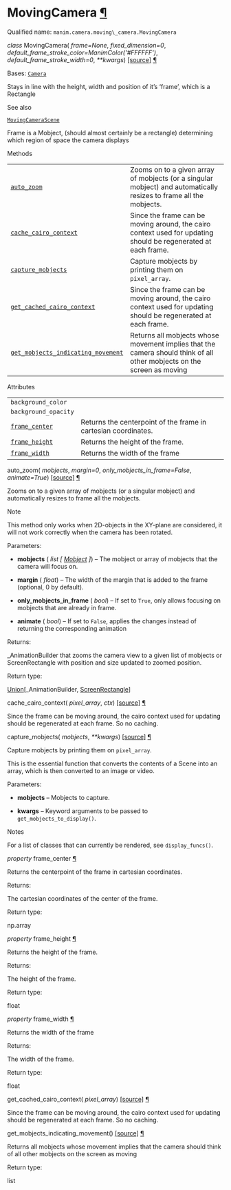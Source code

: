 # MovingCamera [¶](https://docs.manim.community/en/stable/reference/manim.camera.moving_camera.MovingCamera.html\#movingcamera "Link to this heading")

Qualified name: `manim.camera.moving\_camera.MovingCamera`

_class_ MovingCamera( _frame=None_, _fixed\_dimension=0_, _default\_frame\_stroke\_color=ManimColor('#FFFFFF')_, _default\_frame\_stroke\_width=0_, _\*\*kwargs_) [\[source\]](https://docs.manim.community/en/stable/_modules/manim/camera/moving_camera.html#MovingCamera) [¶](https://docs.manim.community/en/stable/reference/manim.camera.moving_camera.MovingCamera.html#manim.camera.moving_camera.MovingCamera "Link to this definition")

Bases: [`Camera`](https://docs.manim.community/en/stable/reference/manim.camera.camera.Camera.html#manim.camera.camera.Camera "manim.camera.camera.Camera")

Stays in line with the height, width and position of it’s ‘frame’, which is a Rectangle

See also

[`MovingCameraScene`](https://docs.manim.community/en/stable/reference/manim.scene.moving_camera_scene.MovingCameraScene.html#manim.scene.moving_camera_scene.MovingCameraScene "manim.scene.moving_camera_scene.MovingCameraScene")

Frame is a Mobject, (should almost certainly be a rectangle)
determining which region of space the camera displays

Methods

|     |     |
| --- | --- |
| [`auto_zoom`](https://docs.manim.community/en/stable/reference/manim.camera.moving_camera.MovingCamera.html#manim.camera.moving_camera.MovingCamera.auto_zoom "manim.camera.moving_camera.MovingCamera.auto_zoom") | Zooms on to a given array of mobjects (or a singular mobject) and automatically resizes to frame all the mobjects. |
| [`cache_cairo_context`](https://docs.manim.community/en/stable/reference/manim.camera.moving_camera.MovingCamera.html#manim.camera.moving_camera.MovingCamera.cache_cairo_context "manim.camera.moving_camera.MovingCamera.cache_cairo_context") | Since the frame can be moving around, the cairo context used for updating should be regenerated at each frame. |
| [`capture_mobjects`](https://docs.manim.community/en/stable/reference/manim.camera.moving_camera.MovingCamera.html#manim.camera.moving_camera.MovingCamera.capture_mobjects "manim.camera.moving_camera.MovingCamera.capture_mobjects") | Capture mobjects by printing them on `pixel_array`. |
| [`get_cached_cairo_context`](https://docs.manim.community/en/stable/reference/manim.camera.moving_camera.MovingCamera.html#manim.camera.moving_camera.MovingCamera.get_cached_cairo_context "manim.camera.moving_camera.MovingCamera.get_cached_cairo_context") | Since the frame can be moving around, the cairo context used for updating should be regenerated at each frame. |
| [`get_mobjects_indicating_movement`](https://docs.manim.community/en/stable/reference/manim.camera.moving_camera.MovingCamera.html#manim.camera.moving_camera.MovingCamera.get_mobjects_indicating_movement "manim.camera.moving_camera.MovingCamera.get_mobjects_indicating_movement") | Returns all mobjects whose movement implies that the camera should think of all other mobjects on the screen as moving |

Attributes

|     |     |
| --- | --- |
| `background_color` |  |
| `background_opacity` |  |
| [`frame_center`](https://docs.manim.community/en/stable/reference/manim.camera.moving_camera.MovingCamera.html#manim.camera.moving_camera.MovingCamera.frame_center "manim.camera.moving_camera.MovingCamera.frame_center") | Returns the centerpoint of the frame in cartesian coordinates. |
| [`frame_height`](https://docs.manim.community/en/stable/reference/manim.camera.moving_camera.MovingCamera.html#manim.camera.moving_camera.MovingCamera.frame_height "manim.camera.moving_camera.MovingCamera.frame_height") | Returns the height of the frame. |
| [`frame_width`](https://docs.manim.community/en/stable/reference/manim.camera.moving_camera.MovingCamera.html#manim.camera.moving_camera.MovingCamera.frame_width "manim.camera.moving_camera.MovingCamera.frame_width") | Returns the width of the frame |

auto\_zoom( _mobjects_, _margin=0_, _only\_mobjects\_in\_frame=False_, _animate=True_) [\[source\]](https://docs.manim.community/en/stable/_modules/manim/camera/moving_camera.html#MovingCamera.auto_zoom) [¶](https://docs.manim.community/en/stable/reference/manim.camera.moving_camera.MovingCamera.html#manim.camera.moving_camera.MovingCamera.auto_zoom "Link to this definition")

Zooms on to a given array of mobjects (or a singular mobject)
and automatically resizes to frame all the mobjects.

Note

This method only works when 2D-objects in the XY-plane are considered, it
will not work correctly when the camera has been rotated.

Parameters:

- **mobjects** ( _list_ _\[_ [_Mobject_](https://docs.manim.community/en/stable/reference/manim.mobject.mobject.Mobject.html#manim.mobject.mobject.Mobject "manim.mobject.mobject.Mobject") _\]_) – The mobject or array of mobjects that the camera will focus on.

- **margin** ( _float_) – The width of the margin that is added to the frame (optional, 0 by default).

- **only\_mobjects\_in\_frame** ( _bool_) – If set to `True`, only allows focusing on mobjects that are already in frame.

- **animate** ( _bool_) – If set to `False`, applies the changes instead of returning the corresponding animation


Returns:

\_AnimationBuilder that zooms the camera view to a given list of mobjects
or ScreenRectangle with position and size updated to zoomed position.

Return type:

[Union](https://docs.manim.community/en/stable/reference/manim.mobject.geometry.boolean_ops.Union.html#manim.mobject.geometry.boolean_ops.Union "manim.mobject.geometry.boolean_ops.Union")\[\_AnimationBuilder, [ScreenRectangle](https://docs.manim.community/en/stable/reference/manim.mobject.frame.ScreenRectangle.html#manim.mobject.frame.ScreenRectangle "manim.mobject.frame.ScreenRectangle")\]

cache\_cairo\_context( _pixel\_array_, _ctx_) [\[source\]](https://docs.manim.community/en/stable/_modules/manim/camera/moving_camera.html#MovingCamera.cache_cairo_context) [¶](https://docs.manim.community/en/stable/reference/manim.camera.moving_camera.MovingCamera.html#manim.camera.moving_camera.MovingCamera.cache_cairo_context "Link to this definition")

Since the frame can be moving around, the cairo
context used for updating should be regenerated
at each frame. So no caching.

capture\_mobjects( _mobjects_, _\*\*kwargs_) [\[source\]](https://docs.manim.community/en/stable/_modules/manim/camera/moving_camera.html#MovingCamera.capture_mobjects) [¶](https://docs.manim.community/en/stable/reference/manim.camera.moving_camera.MovingCamera.html#manim.camera.moving_camera.MovingCamera.capture_mobjects "Link to this definition")

Capture mobjects by printing them on `pixel_array`.

This is the essential function that converts the contents of a Scene
into an array, which is then converted to an image or video.

Parameters:

- **mobjects** – Mobjects to capture.

- **kwargs** – Keyword arguments to be passed to `get_mobjects_to_display()`.


Notes

For a list of classes that can currently be rendered, see `display_funcs()`.

_property_ frame\_center [¶](https://docs.manim.community/en/stable/reference/manim.camera.moving_camera.MovingCamera.html#manim.camera.moving_camera.MovingCamera.frame_center "Link to this definition")

Returns the centerpoint of the frame in cartesian coordinates.

Returns:

The cartesian coordinates of the center of the frame.

Return type:

np.array

_property_ frame\_height [¶](https://docs.manim.community/en/stable/reference/manim.camera.moving_camera.MovingCamera.html#manim.camera.moving_camera.MovingCamera.frame_height "Link to this definition")

Returns the height of the frame.

Returns:

The height of the frame.

Return type:

float

_property_ frame\_width [¶](https://docs.manim.community/en/stable/reference/manim.camera.moving_camera.MovingCamera.html#manim.camera.moving_camera.MovingCamera.frame_width "Link to this definition")

Returns the width of the frame

Returns:

The width of the frame.

Return type:

float

get\_cached\_cairo\_context( _pixel\_array_) [\[source\]](https://docs.manim.community/en/stable/_modules/manim/camera/moving_camera.html#MovingCamera.get_cached_cairo_context) [¶](https://docs.manim.community/en/stable/reference/manim.camera.moving_camera.MovingCamera.html#manim.camera.moving_camera.MovingCamera.get_cached_cairo_context "Link to this definition")

Since the frame can be moving around, the cairo
context used for updating should be regenerated
at each frame. So no caching.

get\_mobjects\_indicating\_movement() [\[source\]](https://docs.manim.community/en/stable/_modules/manim/camera/moving_camera.html#MovingCamera.get_mobjects_indicating_movement) [¶](https://docs.manim.community/en/stable/reference/manim.camera.moving_camera.MovingCamera.html#manim.camera.moving_camera.MovingCamera.get_mobjects_indicating_movement "Link to this definition")

Returns all mobjects whose movement implies that the camera
should think of all other mobjects on the screen as moving

Return type:

list